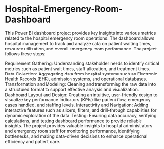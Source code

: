 # Hospital-Emergency-Room-Dashboard

This Power BI dashboard project provides key insights into various metrics related to the hospital emergency room operations. The dashboard allows hospital management to track and analyze data on patient waiting times, resource utilization, and overall emergency room performance. The project follows these steps:

Requirement Gathering: Understanding stakeholder needs to identify critical metrics such as patient wait times, staff allocation, and treatment times.
Data Collection: Aggregating data from hospital systems such as Electronic Health Records (EHR), admission systems, and operational databases.
Transformation and Modeling: Cleaning and transforming the raw data into a structured format to support effective analysis and visualization.
Dashboard Layout and Design: Creating an intuitive, user-friendly design to visualize key performance indicators (KPIs) like patient flow, emergency cases handled, and staffing levels.
Interactivity and Navigation: Adding interactive features such as slicers, filters, and drill-through capabilities for dynamic exploration of the data.
Testing: Ensuring data accuracy, verifying calculations, and testing dashboard performance to provide reliable insights.
The project provides valuable insights to hospital administrators and emergency room staff for monitoring performance, identifying bottlenecks, and making data-driven decisions to enhance operational efficiency and patient care.
